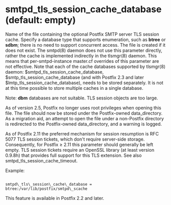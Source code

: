 # smtpd_tls_session_cache_database (default: empty)
 Name of the file containing the optional Postfix SMTP server
TLS session cache. Specify a database type that supports enumeration,
such as **btree** or **sdbm**; there is no need to support
concurrent access. The file is created if it does not exist. The smtpd(8)
daemon does not use this parameter directly, rather the cache is
implemented indirectly in the tlsmgr(8) daemon. This means that
per-smtpd-instance master.cf overrides of this parameter are not
effective. Note that each of the cache databases supported by tlsmgr(8)
daemon: $smtpd\_tls\_session\_cache\_database, $smtp\_tls\_session\_cache\_database
(and with Postfix 2.3 and later $lmtp\_tls\_session\_cache\_database), needs to be
stored separately. It is not at this time possible to store multiple
caches in a single database. 


 Note: **dbm** databases are not suitable. TLS
session objects are too large. 


 As of version 2.5, Postfix no longer uses root privileges when
opening this file. The file should now be stored under the Postfix-owned
data\_directory. As a migration aid, an attempt to open the file
under a non-Postfix directory is redirected to the Postfix-owned
data\_directory, and a warning is logged. 


 As of Postfix 2.11 the preferred mechanism for session resumption
is RFC 5077 TLS session tickets, which don't require server-side
storage. Consequently, for Postfix ≥ 2.11 this parameter should
generally be left empty. TLS session tickets require an OpenSSL
library (at least version 0.9.8h) that provides full support for
this TLS extension. See also smtpd\_tls\_session\_cache\_timeout. 


 Example: 



```

smtpd\_tls\_session\_cache\_database = btree:/var/lib/postfix/smtpd\_scache

```

 This feature is available in Postfix 2.2 and later. 



